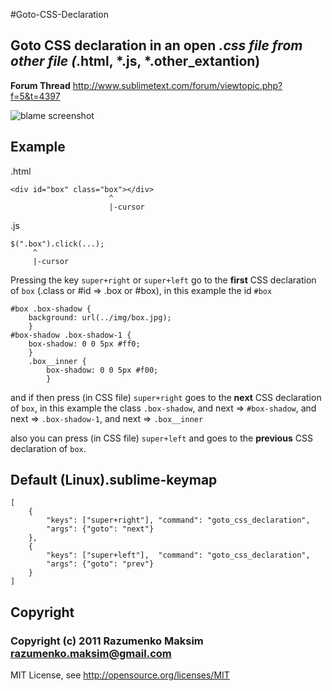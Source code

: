 #Goto-CSS-Declaration

## Goto CSS declaration in an open *.css file from other file (*.html, *.js, *.other_extantion)

**Forum Thread**
http://www.sublimetext.com/forum/viewtopic.php?f=5&t=4397

![blame screenshot](https://github.com/rmaksim/Sublime-Text-2-Goto-CSS-Declaration/raw/master/goto_css_declaration.gif)


Example
-------
.html

    <div id="box" class="box"></div>
                          ^
                          |-cursor

.js

    $(".box").click(...);
         ^
         |-cursor


Pressing the key `super+right` or `super+left` go to the **first** CSS declaration of `box` (.class or #id => .box or #box), in this example the id `#box`

    #box .box-shadow {
        background: url(../img/box.jpg);
        }
    #box-shadow .box-shadow-1 {
        box-shadow: 0 0 5px #ff0;
        }
        .box__inner {
            box-shadow: 0 0 5px #f00;
            }

and if then press (in CSS file) `super+right` goes to the **next** CSS declaration of `box`, in this example the class `.box-shadow`, and next => `#box-shadow`, and next => `.box-shadow-1`, and next => `.box__inner`

also you can press (in CSS file) `super+left` and goes to the **previous** CSS declaration of `box`.


Default (Linux).sublime-keymap
------------------------------
    [
        {
            "keys": ["super+right"], "command": "goto_css_declaration",
            "args": {"goto": "next"}
        },
        {
            "keys": ["super+left"],  "command": "goto_css_declaration",
            "args": {"goto": "prev"}
        }
    ]


Copyright
---------
### Copyright (c) 2011 Razumenko Maksim <razumenko.maksim@gmail.com>

MIT License, see http://opensource.org/licenses/MIT